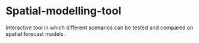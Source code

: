 # Spatial-modelling-tool
 Interactive tool in which different scenarios can be tested and compared on spatial forecast models.
